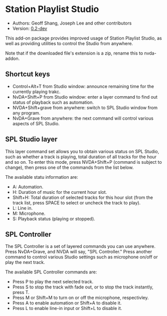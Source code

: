 # Station Playlist Studio #

* Authors: Geoff Shang, Joseph Lee and other contributors
* Version: [0.2-dev][1]

This add-on package provides improved usage of Station Playlist Studio, as well as providing utilities to control the Studio from anywhere.

Note that if the downloaded file's extension is a zip, rename this to nvda-addon.

## Shortcut keys ##

* Control+Alt+T from Studio window: announce remaining time for the currently playing trakc.
* NvDA+Shift+P from Studio window: enter a layer command to find out status of playback such as automation.
* NVDA+Shift+grave from anywhere: switch to SPL Studio window from any program.
* NvDA+Grave from anywhere: the next command will control various aspects of SPL Studio.

## SPL Studio layer ##

This layer command set allows you to obtain various status on SPL Studio, such as whether a track is playing, total duration of all tracks for the hour and so on. To enter this mode, press NVDA+Shift+P (command is subject to change), then press one of the commands from the list below.

The available statu information are:

* A: Automation.
* H: Duration of music for the current hour slot.
* Shift+H: Total duration of selected tracks for this hour slot (from the track list, press SPACE to select or uncheck the track to play).
* L: Line in.
* M: Microphone.
* S: Playback status (playing or stopped).

## SPL Controller ##

The SPL Controller is a set of layered commands you can use anywhere. Press NvDA+Grave, and NVDA will say, "SPL Controller." Press another command to control various Studio settings such as microphone on/off or play the next track.

The available SPL Controller commands are:

* Press P to play the next selected track.
* Press S to stop the track with fade out, or to stop the track instantly, press T.
* Press M or Shift+M to turn on or off the microphone, respectivley.
* Press A to enable automation or Shift+A to disable it.
* Press L to enable line-in input or Shift+L to disable it.

[1]: http://addons.nvda-project.org/files/get.php?file=spl-dev